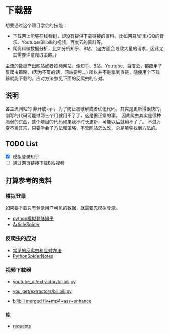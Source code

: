 # 下载器

想要通过这个项目学会的技能：
- 下载网上能够在线看到，却没有提供下载链接的资料。比如网易/虾米/QQ的音乐、Youtube/Bilibili的视频，百度云的资料等。
- 爬资料做数据分析，比如分析知乎、B站。（这方面会导致大量的请求，因此尤其需要注意爬取策略。）

主流的数据产出网站或者视频网站，像知乎、B站、Youtube、百度云，都应用了反爬虫策略。(因为不反的话，网站要垮。。)
所以并不是拿到直链，随便用个下载器就能下载的。应对方法参见下面的反爬虫的应对。

## 说明

各主流网站的 非开放 api，为了防止被破解或者优化代码，其实是更新得很快的。刚写的代码可能过两三个月就用不了了，这是很正常的事。
因此爬虫其实是很种脆弱的东西，这个项目的代码如果我不时长更新，可能以后就用不了了。
不过万变不离其宗，只要学会了方法和策略，不管网站怎么改，总是能够找到方法的。

## TODO List

- [x] 模拟登录知乎
- [ ] 通过网页链接下载B站视频

## 打算参考的资料

### 模拟登录

如果要下载只有登录用户可见的数据，就需要先模拟登录。
- [python模拟登陆知乎](https://zhuanlan.zhihu.com/p/32898234)
- [ArticleSpider](https://github.com/mtianyan/ArticleSpider)

### 反爬虫的应对

- [常见的反爬虫和应对方法](https://zhuanlan.zhihu.com/p/20520370)
- [PythonSpiderNotes](https://github.com/lining0806/PythonSpiderNotes)

### 视频下载器

- [youtube_dl/extractor/bilibili.py](https://github.com/rg3/youtube-dl/tree/master/youtube_dl/extractor/bilibili.py)
- [you_get/extractors/bilibili.py](https://github.com/soimort/you-get/blob/develop/src/you_get/extractors/bilibili.py)

- [bilibili merged flv+mp4+ass+enhance](https://github.com/liqi0816/bilitwin)

### 库

- [requests](http://docs.python-requests.org/zh_CN/latest/index.html)


